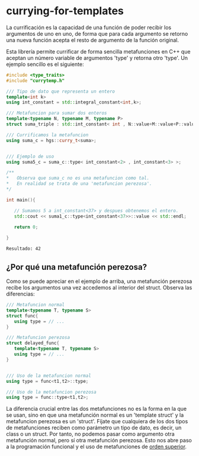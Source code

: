 # currying-for-templates

La currificación es la capacidad de una función de poder recibir los argumentos de uno en uno, de forma que para cada argumento se retorno una nueva función acepta el resto de argumento de la función original.

Esta librería permite currificar de forma sencilla metafunciones en C++ que aceptan un número variable de argumentos 'type' y retorna otro 'type'. Un ejemplo sencillo es el siguiente:

```C++
#include <type_traits>
#include "currytemp.h"

/// Tipo de dato que representa un entero
template<int k>
using int_constant = std::integral_constant<int,k>;

/// Metafuncion para sumar dos enteros
template<typename N, typename M, typename P>
struct suma_triple : std::int_constant< int , N::value+M::value+P::value >;

/// Currificamos la metafuncion
using suma_c = hgs::curry_t<suma>;


/// Ejemplo de uso
using suma5_c = suma_c::type< int_constant<2> , int_constant<3> >;

/**
*   Observa que suma_c no es una metafuncion como tal.
*   En realidad se trata de una 'metafuncion perezosa'.
*/

int main(){

   // Sumamos 5 a int_constant<37> y despues obtenemos el entero.
   std::cout << suma1_c::type<int_constant<37>>::value << std::endl;
   
   return 0;

}
```

`Resultado: 42`

## ¿Por qué una metafunción perezosa?

Como se puede apreciar en el ejemplo de arriba, una metafunción perezosa recibe los argumentos una vez accedemos al interior del struct. Observa las diferencias:

```C++
/// Metafuncion normal
template<typename T, typename S>
struct func{
   using type = // ...
}

/// Metafuncion perezosa
struct delayed_func{
   template<typename T, typename S>
   using type = // ...
}


/// Uso de la metafuncion normal
using type = func<t1,t2>::type;

/// Uso de la metafuncion perezosa
using type = func::type<t1,t2>;
```

La diferencia crucial entre las dos metafunciones no es la forma en la que se usan, sino en que una metafunción normal es un 'template struct' y la metafuncion perezosa es un 'struct'. Fíjate que cualquiera de los dos tipos de metafunciones reciben como parámetro un tipo de dato, es decir, un class o un struct. Por tanto, no podemos pasar como argumento otra metafunción normal, pero sí otra metafunción perezosa. Esto nos abre paso a la programación funcional y el uso de metafunciones de [orden superior](https://es.wikipedia.org/wiki/Funci%C3%B3n_de_orden_superior).



